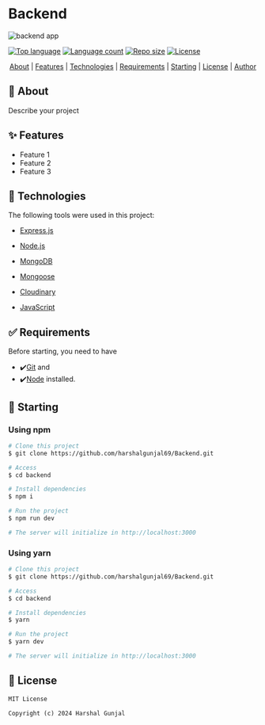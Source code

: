 <!-- markdownlint-disable MD033 -->

# Backend

![backend app](https://assets-global.website-files.com/5c95072393140f36ecc22e60/61c44b463d7b3c13d91282e8_What-is-a-Mobile-App-Backend-.png)

[![Top language](https://img.shields.io/github/languages/top/harshalgunjal69/backend?color=56BEB9)](https://github.com/harshalgunjal69/backend)
[![Language count](https://img.shields.io/github/languages/count/harshalgunjal69/backend?color=56BEB9)](https://github.com/harshalgunjal69/backend)
[![Repo size](https://img.shields.io/github/repo-size/harshalgunjal69/backend?color=56BEB9)](https://github.com/harshalgunjal69/backend)
[![License](https://img.shields.io/github/license/harshalgunjal69/backend?color=56BEB9)](https://github.com/harshalgunjal69/backend)

<p align="center">
  <a href="#about">About</a> |
  <a href="#features">Features</a> |
  <a href="#technologies">Technologies</a> |
  <a href="#requirements">Requirements</a> |
  <a href="#starting">Starting</a> |
  <a href="#license">License</a> |
  <a href="https://github.com/harshalgunjal69" target="_blank">Author</a>
</p>
<section id="about">

## 🎯 About

Describe your project

</section>
<section id="features">

## ✨ Features

- Feature 1
- Feature 2
- Feature 3

</section>
<section id="technologies">

## 🚀 Technologies

The following tools were used in this project:

- [Express.js](https://expressjs.com/)

- [Node.js](https://nodejs.org/en/)

- [MongoDB](https://www.mongodb.com/)

- [Mongoose](https://mongoosejs.com/)

- [Cloudinary](https://cloudinary.com/)

- [JavaScript](https://developer.mozilla.org/en-US/docs/Web/JavaScript)

</section>
<section id="requirements">

## ✅ Requirements</section>

Before starting, you need to have

- ✔️[Git](https://git-scm.com) and
- ✔️[Node](https://nodejs.org/en/) installed.

</section>
<section id="starting">

## 🏁 Starting

### Using npm

```bash
# Clone this project
$ git clone https://github.com/harshalgunjal69/Backend.git

# Access
$ cd backend

# Install dependencies
$ npm i

# Run the project
$ npm run dev

# The server will initialize in http://localhost:3000
```

### Using yarn

```bash
# Clone this project
$ git clone https://github.com/harshalgunjal69/Backend.git

# Access
$ cd backend

# Install dependencies
$ yarn

# Run the project
$ yarn dev

# The server will initialize in http://localhost:3000
```

</section>
<section id="license">

## 📜 License

```markdown
MIT License

Copyright (c) 2024 Harshal Gunjal
```

</section>
